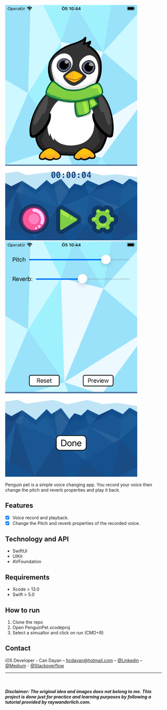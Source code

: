<img src="ss-1.png" width="425"/> <img src="ss-2.png" width="425"/> 

Penguin pet is a simple voice changing app. 
You record your voice then change the pitch and reverb properties and play it back.

## Features

- [x] Voice record and playback.
- [x] Change the Pitch and reverb properties of the recorded voice.

## Technology and API

- SwiftUI
- UIKit
- AVFoundation

## Requirements

- Xcode > 13.0
- Swift > 5.0

## How to run
1. Clone the repo
2. Open PenguinPet.xcodeproj
3. Select a simualtor and click on run (CMD+R)

## Contact

iOS Developer - Can Dayan – hcdayan@hotmail.com – [@Linkedin](https://www.linkedin.com/in/can-d/) – [@Medium](https://activesludge.medium.com/) - [@Stackoverflow](https://stackoverflow.com/users/12594970/active-sludge)
____


<br>

##### Disclaimer:  The original idea and images does not belong to me. This project is done just for practice and learning purposes by following a tutorial provided by raywanderlich.com.